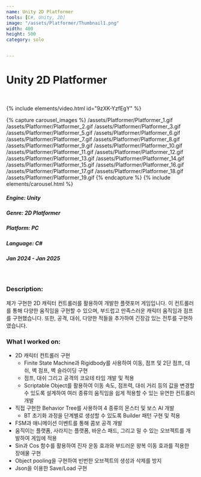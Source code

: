 ```yaml
---
name: Unity 2D Platformer
tools: [C#, Unity, 2D]
image: "/assets/Platformer/Thumbnail1.png"
width: 400
height: 500
category: solo


---
```

# Unity 2D Platformer
<br>

{% include elements/video.html id="9zXK-YzfEgY" %}

{% capture carousel_images %}
/assets/Platformer/Platformer_1.gif
/assets/Platformer/Platformer_2.gif
/assets/Platformer/Platformer_3.gif
/assets/Platformer/Platformer_5.gif
/assets/Platformer/Platformer_6.gif
/assets/Platformer/Platformer_7.gif
/assets/Platformer/Platformer_8.gif
/assets/Platformer/Platformer_9.gif
/assets/Platformer/Platformer_10.gif
/assets/Platformer/Platformer_11.gif
/assets/Platformer/Platformer_12.gif
/assets/Platformer/Platformer_13.gif
/assets/Platformer/Platformer_14.gif
/assets/Platformer/Platformer_15.gif
/assets/Platformer/Platformer_16.gif
/assets/Platformer/Platformer_17.gif
/assets/Platformer/Platformer_18.gif
/assets/Platformer/Platformer_19.gif
{% endcapture %}
{% include elements/carousel.html %}

##### Engine: Unity
##### Genre: 2D Platformer
##### Platform: PC
##### Language: C# 
##### Jan 2024 - Jan 2025

<br/>

### Description:
제가 구현한 2D 캐릭터 컨트롤러를 활용하여 개발한 플랫포머 게임입니다.
이 컨트롤러를 통해 다양한 움직임을 구현할 수 있으며, 부드럽고 만족스러운 캐릭터 움직임과 점프를 구현했습니다.
또한, 공격, 대쉬, 다양한 적들을 추가하여 긴장감 있는 전투를 구현하였습니다.
### What I worked on:
- 2D 캐릭터 컨트롤러 구현
    - Finite State Machine과 Rigidbody를 사용하여 이동, 점프 및 2단 점프, 대쉬, 벽 점프, 벽 슬라이딩 구현
    - 점프, 대쉬 그리고 공격의 코요테 타임 개발 및 적용
    - Scriptable Object를 활용하여 이동 속도, 점프력, 대쉬 거리 등의 값을 변경할 수 있도록 설계하여 여러 종류의 움직임을 쉽게 적용할 수 있는 유연한 컨트롤러 개발
- 직접 구현한 Behavior Tree를 사용하여 4 종류의 몬스터 및 보스 AI 개발
    - BT 초기화 과정을 단계별로 생성할 수 있도록 Builder 패턴 구현 및 적용
- FSM과 애니메이션 이벤트를 통해 콤보 공격 개발
- 움직이는 플랫폼, 사라지는 플랫폼, 바운스 패드, 그리고 밀 수 있는 오브젝트를 개발하여 게임에 적용
- Sin과 Cos 함수를 활용하여 진자 운동 효과와 부드러운 왕복 이동 효과를 적용한 장애물 구현
- Object pooling을 구현하여 빈번한 오브젝트의 생성과 삭제를 방지
- Json을 이용한 Save/Load 구현
